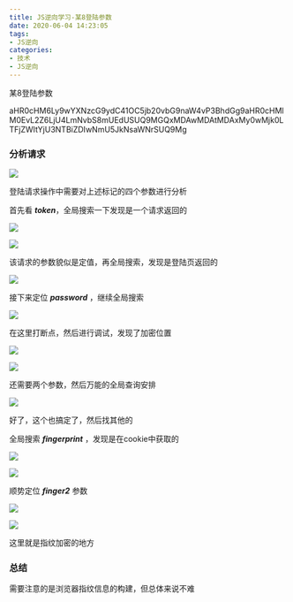 ```yaml
---
title: JS逆向学习-某8登陆参数
date: 2020-06-04 14:23:05
tags:
- JS逆向
categories:
- 技术
- JS逆向
---
```


某8登陆参数

<!-- more -->

aHR0cHM6Ly9wYXNzcG9ydC41OC5jb20vbG9naW4vP3BhdGg9aHR0cHMlM0EvL2Z6LjU4LmNvbS8mUEdUSUQ9MGQxMDAwMDAtMDAxMy0wMjk0LTFjZWItYjU3NTBiZDIwNmU5JkNsaWNrSUQ9Mg

### 分析请求

![](WX20200604-142559.png)

登陆请求操作中需要对上述标记的四个参数进行分析

首先看 ***token***，全局搜索一下发现是一个请求返回的

![](WX20200604-142857.png)

![](WX20200604-143121.png)

该请求的参数貌似是定值，再全局搜索，发现是登陆页返回的

![](WX20200604-143415.png)

接下来定位 ***password*** ，继续全局搜索

![](WX20200604-143742.png)

在这里打断点，然后进行调试，发现了加密位置

![](WX20200604-143933.png)

![](WX20200604-144158.png)

还需要两个参数，然后万能的全局查询安排

![](WX20200604-144432.png)

好了，这个也搞定了，然后找其他的

全局搜索 ***fingerprint*** ，发现是在cookie中获取的

![](WX20200604-165705.png)

![](WX20200604-165848.png)

顺势定位 ***finger2*** 参数

![](WX20200604-170312.png)

![](WX20200604-170435.png)

这里就是指纹加密的地方

### 总结

需要注意的是浏览器指纹信息的构建，但总体来说不难